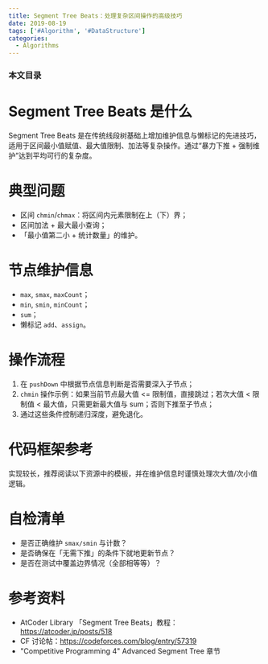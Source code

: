 ```yaml
---
title: Segment Tree Beats：处理复杂区间操作的高级技巧
date: 2019-08-19
tags: ['#Algorithm', '#DataStructure']
categories:
  - Algorithms
---
```


### 本文目录
<!-- toc -->

# Segment Tree Beats 是什么
Segment Tree Beats 是在传统线段树基础上增加维护信息与懒标记的先进技巧，适用于区间最小值赋值、最大值限制、加法等复杂操作。通过“暴力下推 + 强制维护”达到平均可行的复杂度。

# 典型问题
- 区间 `chmin`/`chmax`：将区间内元素限制在上（下）界；
- 区间加法 + 最大最小查询；
- 「最小值第二小 + 统计数量」的维护。

# 节点维护信息
- `max`, `smax`, `maxCount`；
- `min`, `smin`, `minCount`；
- `sum`；
- 懒标记 `add`、`assign`。

# 操作流程
1. 在 `pushDown` 中根据节点信息判断是否需要深入子节点；
2. `chmin` 操作示例：如果当前节点最大值 <= 限制值，直接跳过；若次大值 < 限制值 < 最大值，只需更新最大值与 sum；否则下推至子节点；
3. 通过这些条件控制递归深度，避免退化。

# 代码框架参考
实现较长，推荐阅读以下资源中的模板，并在维护信息时谨慎处理次大值/次小值逻辑。

# 自检清单
- 是否正确维护 `smax/smin` 与计数？
- 是否确保在「无需下推」的条件下就地更新节点？
- 是否在测试中覆盖边界情况（全部相等等）？

# 参考资料
- AtCoder Library 「Segment Tree Beats」教程：https://atcoder.jp/posts/518
- CF 讨论帖：https://codeforces.com/blog/entry/57319
- "Competitive Programming 4" Advanced Segment Tree 章节
